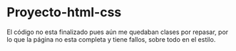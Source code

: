 # Proyecto-html-css

El código no esta finalizado pues aún me quedaban clases por repasar, por lo que la página no esta completa y tiene fallos, sobre todo en el estilo. 

